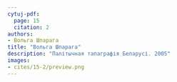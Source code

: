 ```yaml
---
cytuj-pdf:
  page: 15
  citation: 2
authors:
- Вольга Шпарага
title: "Вольга Шпарага"
description: "Палітычная тапаграфія Беларусі. 2005"
images:
- cites/15-2/preview.png
---
```

